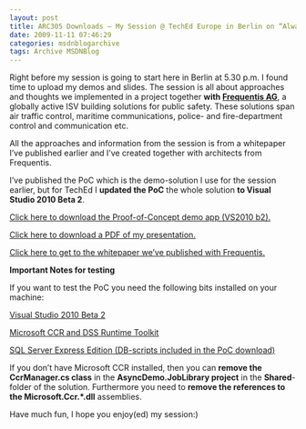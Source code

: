 ```yaml
---
layout: post
title: ARC305 Downloads – My Session @ TechEd Europe in Berlin on “Always Responsive Apps & Services”
date: 2009-11-11 07:46:29
categories: msdnblogarchive
tags: Archive MSDNBlog
---
```


Right before my session is going to start here in Berlin at 5.30 p.m. I found time to upload my demos and slides. The session is all about approaches and thoughts we implemented in a project together **with [Frequentis AG](http://www.frequentis.com)**, a globally active ISV building solutions for public safety. These solutions span air traffic control, maritime communications, police- and fire-department control and communication etc.

 All the approaches and information from the session is from a whitepaper I’ve published earlier and I’ve created together with architects from Frequentis.

 I’ve published the PoC which is the demo-solution I use for the session earlier, but for TechEd I **updated the PoC** the whole solution **to Visual Studio 2010 Beta 2**.

 [Click here to download the Proof-of-Concept demo app (VS2010 b2).](http://www.mszcool.at/blog/2009/20091111_AsyncTaskScenario_VS2010b2.zip)

 [Click here to download a PDF of my presentation.](http://www.mszcool.at/blog/2009/20091111_ARC305_TechEd_Europe.pdf)

 [Click here to get to the whitepaper we’ve published with Frequentis.](http://blogs.msdn.com/mszcool/archive/2009/04/15/whitepaper-always-responsive-clients-and-services-with-wpf-and-wcf-frequentis-ag-tracking-tracing-logbook-for-maritime-communications.aspx)

 **Important Notes for testing**

 If you want to test the PoC you need the following bits installed on your machine:

 [Visual Studio 2010 Beta 2](http://www.microsoft.com/downloads/details.aspx?displaylang=en&FamilyID=dc333ac8-596d-41e3-ba6c-84264e761b81)

 [Microsoft CCR and DSS Runtime Toolkit](http://www.microsoft.com/ccrdss/)

 [SQL Server Express Edition (DB-scripts included in the PoC download)](http://www.microsoft.com/downloads/details.aspx?displaylang=en&FamilyID=01af61e6-2f63-4291-bcad-fd500f6027ff)

 If you don’t have Microsoft CCR installed, then you can **remove the CcrManager.cs class** in the **AsyncDemo.JobLibrary project** in the **Shared**-folder of the solution. Furthermore you need to **remove the references to the Microsoft.Ccr.*.dll** assemblies.

 Have much fun, I hope you enjoy(ed) my session:)


